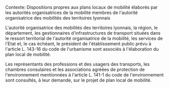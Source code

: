 Contexte: Dispositions propres aux plans locaux de mobilité élaborés par les autorités organisatrices de la mobilité membres de l'autorité organisatrice des mobilités des territoires lyonnais

L'autorité organisatrice des mobilités des territoires lyonnais, la région, le département, les gestionnaires d'infrastructures de transport situées dans le ressort territorial de l'autorité organisatrice de la mobilité, les services de l'Etat et, le cas échéant, le président de l'établissement public prévu à l'article L. 143-16 du code de l'urbanisme sont associés à l'élaboration du plan local de mobilité.

Les représentants des professions et des usagers des transports, les chambres consulaires et les associations agréées de protection de l'environnement mentionnées à l'article L. 141-1 du code de l'environnement sont consultés, à leur demande, sur le projet de plan local de mobilité.